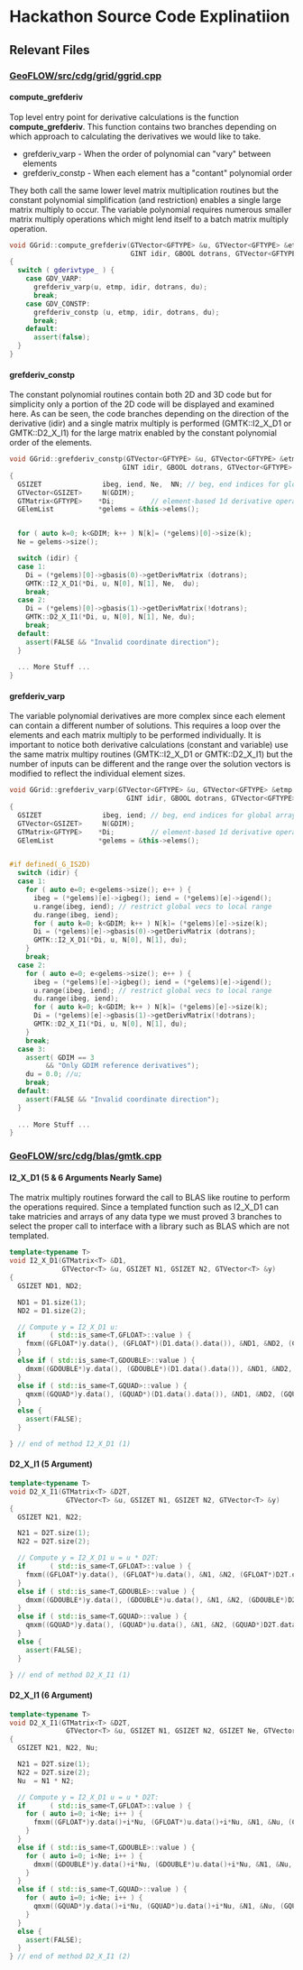 # Hackathon Source Code Explinatiion

## Relevant Files

### [GeoFLOW/src/cdg/grid/ggrid.cpp](../../src/cdg/grid/ggrid.cpp)

#### compute_grefderiv
Top level entry point for derivative calculations is the function
**compute_grefderiv**.  This function contains two branches depending on
which approach to calculating the derivatives we would like to take. 

* grefderiv_varp - When the order of polynomial can "vary" between elements 
* grefderiv_constp - When each element has a "contant" polynomial order

They both call the same lower level matrix multiplication routines but
the constant polynomial simplification (and restriction) enables a single 
large matrix multiply to occur.  The variable polynomial requires numerous
smaller matrix multiply operations which might lend itself to a batch
matrix multiply operation.  

```cpp
void GGrid::compute_grefderiv(GTVector<GFTYPE> &u, GTVector<GFTYPE> &etmp,
                              GINT idir, GBOOL dotrans, GTVector<GFTYPE> &du)
{
  switch ( gderivtype_ ) {
    case GDV_VARP:
      grefderiv_varp(u, etmp, idir, dotrans, du);
      break;
    case GDV_CONSTP:
      grefderiv_constp (u, etmp, idir, dotrans, du);
      break;
    default:
      assert(false);
  }
}
```

#### grefderiv_constp
The constant polynomial routines contain both 2D and 3D code but for simplicity only 
a portion of the 2D code will be displayed and examined here. As can be seen, the code 
branches depending on the direction of the derivative (idir) and a single matrix multiply 
is performed (GMTK::I2_X_D1 or GMTK::D2_X_I1) for the large matrix enabled by the constant 
polynomial order of the elements.  

```cpp
void GGrid::grefderiv_constp(GTVector<GFTYPE> &u, GTVector<GFTYPE> &etmp,
                            GINT idir, GBOOL dotrans, GTVector<GFTYPE> &du)
{
  GSIZET               ibeg, iend, Ne,  NN; // beg, end indices for global array
  GTVector<GSIZET>     N(GDIM);
  GTMatrix<GFTYPE>    *Di;         // element-based 1d derivative operators
  GElemList           *gelems = &this->elems();


  for ( auto k=0; k<GDIM; k++ ) N[k]= (*gelems)[0]->size(k);
  Ne = gelems->size();

  switch (idir) {
  case 1:
    Di = (*gelems)[0]->gbasis(0)->getDerivMatrix (dotrans);
    GMTK::I2_X_D1(*Di, u, N[0], N[1], Ne,  du); 
    break;
  case 2:
    Di = (*gelems)[0]->gbasis(1)->getDerivMatrix(!dotrans);
    GMTK::D2_X_I1(*Di, u, N[0], N[1], Ne, du); 
    break;
  default:
    assert(FALSE && "Invalid coordinate direction");
  }
  
  ... More Stuff ...
}
```

#### grefderiv_varp
The variable polynomial derivatives are more complex since each element can 
contain a different number of solutions. This requires a loop over the elements 
and each matrix multiply to be performed individually. It is important to notice 
both derivative calculations (constant and variable) use the same matrix multipy 
routines (GMTK::I2_X_D1 or GMTK::D2_X_I1) but the number of inputs can be different 
and the range over the solution vectors is modified to reflect the individual 
element sizes.

```cpp
void GGrid::grefderiv_varp(GTVector<GFTYPE> &u, GTVector<GFTYPE> &etmp,
                             GINT idir, GBOOL dotrans, GTVector<GFTYPE> &du)
{
  GSIZET               ibeg, iend; // beg, end indices for global array
  GTVector<GSIZET>     N(GDIM);
  GTMatrix<GFTYPE>    *Di;         // element-based 1d derivative operators
  GElemList           *gelems = &this->elems();


#if defined(_G_IS2D)
  switch (idir) {
  case 1:
    for ( auto e=0; e<gelems->size(); e++ ) {
      ibeg = (*gelems)[e]->igbeg(); iend = (*gelems)[e]->igend();
      u.range(ibeg, iend); // restrict global vecs to local range
      du.range(ibeg, iend);
      for ( auto k=0; k<GDIM; k++ ) N[k]= (*gelems)[e]->size(k);
      Di = (*gelems)[e]->gbasis(0)->getDerivMatrix (dotrans);
      GMTK::I2_X_D1(*Di, u, N[0], N[1], du); 
    }
    break;
  case 2:
    for ( auto e=0; e<gelems->size(); e++ ) {
      ibeg = (*gelems)[e]->igbeg(); iend = (*gelems)[e]->igend();
      u.range(ibeg, iend); // restrict global vecs to local range
      du.range(ibeg, iend);
      for ( auto k=0; k<GDIM; k++ ) N[k]= (*gelems)[e]->size(k);
      Di = (*gelems)[e]->gbasis(1)->getDerivMatrix(!dotrans);
      GMTK::D2_X_I1(*Di, u, N[0], N[1], du); 
    }
    break;
  case 3:
    assert( GDIM == 3
         && "Only GDIM reference derivatives");
    du = 0.0; //u;
    break;
  default:
    assert(FALSE && "Invalid coordinate direction");
  }
  
  ... More Stuff ...
}
```

### [GeoFLOW/src/cdg/blas/gmtk.cpp](../../src/cdg/blas/gmtk.ipp)

#### I2\_X\_D1 (5 & 6 Arguments Nearly Same)
The matrix multiply routines forward the call to BLAS like routine to perform the operations 
required.  Since a templated function such as I2_X_D1 can take matricies and arrays of 
any data type we must proved 3 branches to select the proper call to interface with a 
library such as BLAS which are not templated.

```cpp
template<typename T>
void I2_X_D1(GTMatrix<T> &D1,
             GTVector<T> &u, GSIZET N1, GSIZET N2, GTVector<T> &y)
{
  GSIZET ND1, ND2;

  ND1 = D1.size(1);
  ND2 = D1.size(2);

  // Compute y = I2_X_D1 u:
  if      ( std::is_same<T,GFLOAT>::value ) {
    fmxm((GFLOAT*)y.data(), (GFLOAT*)(D1.data().data()), &ND1, &ND2, (GFLOAT*)(u.data()), &N1, &N2, &szMatCache_);
  }
  else if ( std::is_same<T,GDOUBLE>::value ) {
    dmxm((GDOUBLE*)y.data(), (GDOUBLE*)(D1.data().data()), &ND1, &ND2, (GDOUBLE*)(u.data()), &N1, &N2, &szMatCache_);
  }
  else if ( std::is_same<T,GQUAD>::value ) {
    qmxm((GQUAD*)y.data(), (GQUAD*)(D1.data().data()), &ND1, &ND2, (GQUAD*)(u.data()), &N1, &N2, &szMatCache_);
  }
  else {
    assert(FALSE);
  }

} // end of method I2_X_D1 (1)
```

#### D2\_X\_I1 (5 Argument)

```cpp
template<typename T>
void D2_X_I1(GTMatrix<T> &D2T, 
              GTVector<T> &u, GSIZET N1, GSIZET N2, GTVector<T> &y)
{
  GSIZET N21, N22;

  N21 = D2T.size(1);
  N22 = D2T.size(2);

  // Compute y = I2_X_D1 u = u * D2T:
  if      ( std::is_same<T,GFLOAT>::value ) {
    fmxm((GFLOAT*)y.data(), (GFLOAT*)u.data(), &N1, &N2, (GFLOAT*)D2T.data().data(), &N21, &N22, &szMatCache_);
  }
  else if ( std::is_same<T,GDOUBLE>::value ) {
    dmxm((GDOUBLE*)y.data(), (GDOUBLE*)u.data(), &N1, &N2, (GDOUBLE*)D2T.data().data(), &N21, &N22, &szMatCache_);
  }
  else if ( std::is_same<T,GQUAD>::value ) {
    qmxm((GQUAD*)y.data(), (GQUAD*)u.data(), &N1, &N2, (GQUAD*)D2T.data().data(), &N21, &N22, &szMatCache_);
  }
  else {
    assert(FALSE);
  }

} // end of method D2_X_I1 (1)
```


#### D2\_X\_I1 (6 Argument)

```cpp
template<typename T>
void D2_X_I1(GTMatrix<T> &D2T, 
              GTVector<T> &u, GSIZET N1, GSIZET N2, GSIZET Ne, GTVector<T> &y)
{
  GSIZET N21, N22, Nu;

  N21 = D2T.size(1);
  N22 = D2T.size(2);
  Nu  = N1 * N2;

  // Compute y = I2_X_D1 u = u * D2T:
  if      ( std::is_same<T,GFLOAT>::value ) {
    for ( auto i=0; i<Ne; i++ ) {
      fmxm((GFLOAT*)y.data()+i*Nu, (GFLOAT*)u.data()+i*Nu, &N1, &Nu, (GFLOAT*)D2T.data().data(), &N21, &N22, &szMatCache_);
    }
  }
  else if ( std::is_same<T,GDOUBLE>::value ) {
    for ( auto i=0; i<Ne; i++ ) {
      dmxm((GDOUBLE*)y.data()+i*Nu, (GDOUBLE*)u.data()+i*Nu, &N1, &Nu, (GDOUBLE*)D2T.data().data(), &N21, &N22, &szMatCache_);
    }
  }
  else if ( std::is_same<T,GQUAD>::value ) {
    for ( auto i=0; i<Ne; i++ ) {
      qmxm((GQUAD*)y.data()+i*Nu, (GQUAD*)u.data()+i*Nu, &N1, &Nu, (GQUAD*)D2T.data().data(), &N21, &N22, &szMatCache_);
    }
  }
  else {
    assert(FALSE);
  }
} // end of method D2_X_I1 (2)
```


 